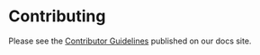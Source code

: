 # Contributing

Please see the [Contributor Guidelines](/docs/contribution) published on our docs site.
